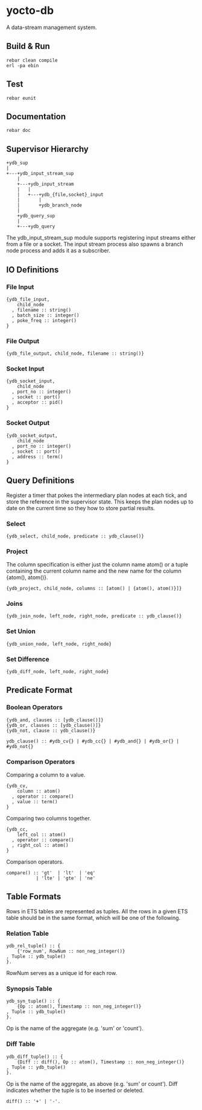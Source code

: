 yocto-db
========

A data-stream management system.

Build & Run
-----------

    rebar clean compile
    erl -pa ebin


Test
----

    rebar eunit


Documentation
-------------

    rebar doc


Supervisor Hierarchy
--------------------

    +ydb_sup
    |
    +---+ydb_input_stream_sup
        |
        +---+ydb_input_stream
        |   |
        |   +---+ydb_{file,socket}_input
        |       |
        |       +ydb_branch_node
        |
        +ydb_query_sup
        |
        +---+ydb_query

The ydb\_input\_stream\_sup module supports registering input streams
either from a file or a socket. The input stream process also spawns
a branch node process and adds it as a subscriber.

IO Definitions
--------------

### File Input

    {ydb_file_input,
        child_node
      , filename :: string()
      , batch_size :: integer()
      , poke_freq :: integer()
    }

### File Output

    {ydb_file_output, child_node, filename :: string()}

### Socket Input

    {ydb_socket_input,
        child_node
      , port_no :: integer()
      , socket :: port()
      , acceptor :: pid()
    }

### Socket Output

    {ydb_socket_output,
        child_node
      , port_no :: integer()
      , socket :: port()
      , address :: term()
    }


Query Definitions
-----------------

Register a timer that pokes the intermediary plan nodes at each tick,
and store the reference in the supervisor state. This keeps the plan
nodes up to date on the current time so they how to store partial
results.

### Select

    {ydb_select, child_node, predicate :: ydb_clause()}

### Project

The column specification is either just the column name atom() or
a tuple containing the current column name and the new name for the
column {atom(), atom()}.

    {ydb_project, child_node, columns :: [atom() | {atom(), atom()}]}

### Joins

    {ydb_join_node, left_node, right_node, predicate :: ydb_clause()}

### Set Union

    {ydb_union_node, left_node, right_node}

### Set Difference

    {ydb_diff_node, left_node, right_node}

Predicate Format
----------------

### Boolean Operators

    {ydb_and, clauses :: [ydb_clause()]}
    {ydb_or, clauses :: [ydb_clause()]}
    {ydb_not, clause :: ydb_clause()}

    ydb_clause() :: #ydb_cv{} | #ydb_cc{} | #ydb_and{} | #ydb_or{} | #ydb_not{}

### Comparison Operators

Comparing a column to a value.

    {ydb_cv,
        column :: atom()
      , operator :: compare()
      , value :: term()
    }

Comparing two columns together.

    {ydb_cc,
        left_col :: atom()
      , operator :: compare()
      , right_col :: atom()
    }

Comparison operators.

    compare() :: 'gt'  | 'lt'  | 'eq'
               | 'lte' | 'gte' | 'ne'

Table Formats
-------------

Rows in ETS tables are represented as tuples. All the rows in a
given ETS table should be in the same format, which will be one
of the following.

### Relation Table

    ydb_rel_tuple() :: {
        {'row_num', RowNum :: non_neg_integer()}
    , Tuple :: ydb_tuple()
    }.

RowNum serves as a unique id for each row.

### Synopsis Table

    ydb_syn_tuple() :: {
        {Op :: atom(), Timestamp :: non_neg_integer()}
    , Tuple :: ydb_tuple()
    }.

Op is the name of the aggregate (e.g. 'sum' or 'count').

### Diff Table

    ydb_diff_tuple() :: {
        {Diff :: diff(), Op :: atom(), Timestamp :: non_neg_integer()}
    , Tuple :: ydb_tuple()
    }.

Op is the name of the aggregate, as above (e.g. 'sum' or count').
Diff indicates whether the tuple is to be inserted or deleted.

    diff() :: '+' | '-'.
